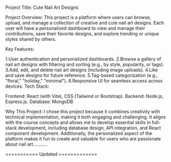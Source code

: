 Project Title: Cute Nail Art Designs

Project Overview: This project is a platform where users can browse, upload, and manage a collection of creative and cute nail art designs. Each user will have a personalized dashboard to view and manage their contributions, save their favorite designs, and explore trending or unique styles shared by others.

Key Features:

1.User authentication and personalized dashboards. 2.Browse a gallery of nail art designs with filtering and sorting (e.g., by style, popularity, or tags). 3.Add, edit, and delete nail art designs (including image uploads). 4.Like and save designs for future reference. 5.Tag-based categorization (e.g., "floral," "holiday," "minimal"). 6.Responsive UI for seamless access across devices. Tech Stack:

Frontend: React (with Vite), CSS (Tailwind or Bootstrap). Backend: Node.js, Express.js. Database: MongoDB

Why This Project: I chose this project because it combines creativity with technical implementation, making it both engaging and challenging. It aligns with the course concepts and allows me to develop essential skills in full-stack development, including database design, API integration, and React component development. Additionally, the personalized aspect of the platform makes it fun to create and valuable for users who are passionate about nail art...........

=========== Updated =============